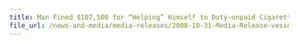 ```yaml
---
title: Man Fined $107,500 for “Helping” Himself to Duty-unpaid Cigarettes in Vessel Order Scam
file_url: /news-and-media/media-releases/2008-10-31-Media-Release-vesselorderscam.pdf
---
```


